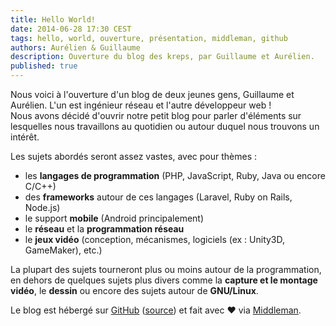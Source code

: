 ```yaml
---
title: Hello World!
date: 2014-06-28 17:30 CEST
tags: hello, world, ouverture, présentation, middleman, github
authors: Aurélien & Guillaume
description: Ouverture du blog des kreps, par Guillaume et Aurélien.
published: true
---
```


Nous voici à l'ouverture d'un blog de deux jeunes gens, Guillaume et Aurélien. L'un est ingénieur réseau et l'autre développeur web !  
Nous avons décidé d'ouvrir notre petit blog pour parler d'éléments sur lesquelles nous travaillons au quotidien ou autour duquel nous trouvons un intérêt.

Les sujets abordés seront assez vastes, avec pour thèmes :

 - les **langages de programmation** (PHP, JavaScript, Ruby, Java ou encore C/C++)
 - des **frameworks** autour de ces langages (Laravel, Ruby on Rails, Node.js)
 - le support **mobile** (Android principalement)
 - le **réseau** et la **programmation réseau**
 - le **jeux vidéo** (conception, mécanismes, logiciels (ex : Unity3D, GameMaker), etc.)

La plupart des sujets tourneront plus ou moins autour de la programmation, en dehors de quelques sujets plus divers comme la **capture et le montage vidéo**, le **dessin** ou encore des sujets autour de **GNU/Linux**.

Le blog est hébergé sur [GitHub](https://github.com/) ([source](https://github.com/krep/krep-blog)) et fait avec &#10084; via [Middleman](http://middlemanapp.com/).
